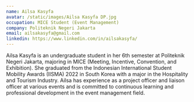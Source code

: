 ```yaml
---
name: Ailsa Kasyfa
avatar: /static/images/Ailsa Kasyfa DP.jpg
occupation: MICE Student (Event Management)
company: Politeknik Negeri Jakarta
email: ailsakasyfa@gmail.com
linkedin: https://www.linkedin.com/in/ailsakasyfa/
---
```


Ailsa Kasyfa is an undergraduate student in her 6th semester at Politeknik Negeri Jakarta, majoring in MICE (Meeting, Incentive, Convention, and Exhibition). She graduated from the Indonesian International Student Mobility Awards (IISMA) 2022 in South Korea with a major in the Hospitality and Tourism Industry. Ailsa has experience as a project officer and liaison officer at various events and is committed to continuous learning and professional development in the event management field. 
